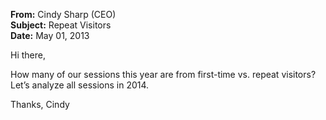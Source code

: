 **From:** Cindy Sharp (CEO)  
**Subject:** Repeat Visitors  
**Date:** May 01, 2013  

Hi there,

How many of our sessions this year are from first-time vs. repeat visitors?
Let’s analyze all sessions in 2014.

Thanks,
Cindy